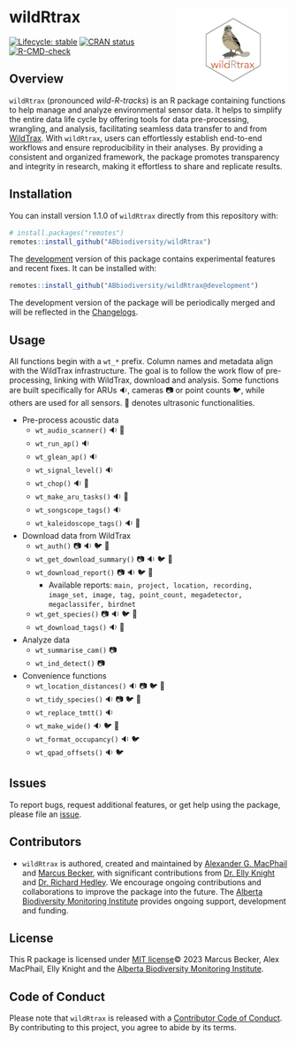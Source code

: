 
# wildRtrax <img src="man/figures/logo.png" width="40%" align="right" />

<!-- badges: start -->

[![Lifecycle: stable](https://img.shields.io/badge/lifecycle-stable-brightgreen.svg)](https://lifecycle.r-lib.org/articles/stages.html#stable)
[![CRAN status](https://www.r-pkg.org/badges/version/wildRtrax)](https://CRAN.R-project.org/package=wildRtrax)
[![R-CMD-check](https://github.com/ABbiodiversity/wildRtrax/actions/workflows/R-CMD-check.yaml/badge.svg)](https://github.com/ABbiodiversity/wildRtrax/actions/workflows/R-CMD-check.yaml)

<!-- badges: end -->

## Overview

`wildRtrax` (pronounced *wild-R-tracks*) is an R package containing functions to help manage and analyze environmental sensor data. It helps to simplify the entire data life cycle by offering tools for data pre-processing, wrangling, and analysis, facilitating seamless data transfer to and from [WildTrax](https://www.wildtrax.ca/home.html). With `wildRtrax`, users can effortlessly establish end-to-end workflows and ensure reproducibility in their analyses. By providing a consistent and organized framework, the package promotes transparency and integrity in research, making it effortless to share and replicate results.

## Installation

You can install version 1.1.0 of `wildRtrax` directly from this repository with:

``` r
# install.packages("remotes")
remotes::install_github("ABbiodiversity/wildRtrax")
```

The [development](https://github.com/ABbiodiversity/wildRtrax/tree/development) version of this package contains experimental features and recent fixes. It can be installed with: 

```r
remotes::install_github("ABbiodiversity/wildRtrax@development")
```

The development version of the package will be periodically merged and will be reflected in the [Changelogs](https://abbiodiversity.github.io/wildRtrax/news/index.html).

## Usage

All functions begin with a `wt_*` prefix. Column names and metadata align with the WildTrax infrastructure. The goal is to follow the work flow of pre-processing, linking with WildTrax, download and analysis. Some functions are built specifically for ARUs :sound:, cameras :camera: or point counts :bird:, while others are used for all sensors. :bat: denotes ultrasonic functionalities.

- Pre-process acoustic data
  - `wt_audio_scanner()` :sound: :bat:
  - `wt_run_ap()` :sound:
  - `wt_glean_ap()` :sound:
  - `wt_signal_level()` :sound:
  - `wt_chop()` :sound: :bat:
  - `wt_make_aru_tasks()` :sound: :bat:
  - `wt_songscope_tags()` :sound:
  - `wt_kaleidoscope_tags()` :sound: :bat:
- Download data from WildTrax
  - `wt_auth()` :camera: :sound: :bird: :bat:
  - `wt_get_download_summary()` :camera: :sound: :bird: :bat:
  - `wt_download_report()` :camera: :sound: :bird: :bat:
    - Available reports: `main, project, location, recording, image_set, image, tag, point_count, megadetector, megaclassifer, birdnet`
  - `wt_get_species()` :camera: :sound: :bird: :bat:
  - `wt_download_tags()` :sound: :bat:
- Analyze data
  - `wt_summarise_cam()` :camera:
  - `wt_ind_detect()` :camera:
- Convenience functions
  - `wt_location_distances()` :sound: :camera: :bird: :bat:
  - `wt_tidy_species()` :sound: :camera: :bird: :bat:
  - `wt_replace_tmtt()` :sound:
  - `wt_make_wide()` :sound: :bird: :bat:
  - `wt_format_occupancy()` :sound: :bird:
  - `wt_qpad_offsets()` :sound: :bird:

## Issues

To report bugs, request additional features, or get help using the package, please file an
[issue](https://github.com/ABbiodiversity/wildRtrax/issues).

## Contributors

* `wildRtrax` is authored, created and maintained by [Alexander G. MacPhail](https://github.com/agmacpha) and [Marcus Becker](https://github.com/mabecker89), with significant contributions from [Dr. Elly Knight](https://github.com/ecknight) and [Dr. Richard Hedley](https://richardwhedley.wordpress.com/). We encourage ongoing contributions and collaborations to improve the package into the future. The [Alberta Biodiversity Monitoring Institute](https://abmi.ca) provides ongoing support, development and funding.

## License

This R package is licensed under [MIT license](https://github.com/ABbiodiversity/wildRtrax/blob/master/LICENSE)© 2023 Marcus Becker, Alex MacPhail, Elly Knight and the [Alberta Biodiversity Monitoring Institute](https://abmi.ca).

## Code of Conduct

Please note that `wildRtrax` is released with a [Contributor Code of Conduct](CODE_OF_CONDUCT.md). By contributing to this project, you agree to abide by its terms.
